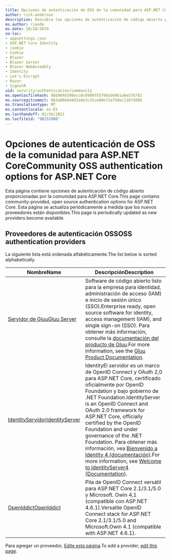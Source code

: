 ```yaml
---
title: Opciones de autenticación de OSS de la comunidad para ASP.NET Core
author: rick-anderson
description: Descubra las opciones de autenticación de código abierto para ASP.NET Core.
ms.author: riande
ms.date: 10/28/2019
no-loc:
- appsettings.json
- ASP.NET Core Identity
- cookie
- Cookie
- Blazor
- Blazor Server
- Blazor WebAssembly
- Identity
- Let's Encrypt
- Razor
- SignalR
uid: security/authentication/community
ms.openlocfilehash: 9bb9848398ecc0c0909f93798a56061a8e57b782
ms.sourcegitcommit: 063a06b644d3ade3c15ce00e72a758ec1187dd06
ms.translationtype: MT
ms.contentlocale: es-ES
ms.lasthandoff: 01/16/2021
ms.locfileid: "98252986"
---
```

# <a name="community-oss-authentication-options-for-aspnet-core"></a><span data-ttu-id="92f67-103">Opciones de autenticación de OSS de la comunidad para ASP.NET Core</span><span class="sxs-lookup"><span data-stu-id="92f67-103">Community OSS authentication options for ASP.NET Core</span></span>

<span data-ttu-id="92f67-104">Esta página contiene opciones de autenticación de código abierto proporcionadas por la comunidad para ASP.NET Core.</span><span class="sxs-lookup"><span data-stu-id="92f67-104">This page contains community-provided, open source authentication options for ASP.NET Core.</span></span> <span data-ttu-id="92f67-105">Esta página se actualiza periódicamente a medida que los nuevos proveedores están disponibles.</span><span class="sxs-lookup"><span data-stu-id="92f67-105">This page is periodically updated as new providers become available.</span></span>

## <a name="oss-authentication-providers"></a><span data-ttu-id="92f67-106">Proveedores de autenticación OSS</span><span class="sxs-lookup"><span data-stu-id="92f67-106">OSS authentication providers</span></span>

<span data-ttu-id="92f67-107">La siguiente lista está ordenada alfabéticamente.</span><span class="sxs-lookup"><span data-stu-id="92f67-107">The list below is sorted alphabetically.</span></span>

| <span data-ttu-id="92f67-108">Nombre</span><span class="sxs-lookup"><span data-stu-id="92f67-108">Name</span></span> | <span data-ttu-id="92f67-109">Descripción</span><span class="sxs-lookup"><span data-stu-id="92f67-109">Description</span></span> |
| ---- | ----------- |
| [<span data-ttu-id="92f67-110">Servidor de Gluu</span><span class="sxs-lookup"><span data-stu-id="92f67-110">Gluu Server</span></span>](https://gluu.org/) | <span data-ttu-id="92f67-111">Software de código abierto listo para la empresa para identidad, administración de acceso (IAM) e inicio de sesión único (SSO).</span><span class="sxs-lookup"><span data-stu-id="92f67-111">Enterprise ready, open source software for identity, access management (IAM), and single sign-on (SSO).</span></span> <span data-ttu-id="92f67-112">Para obtener más información, consulte la [documentación del producto de Gluu](https://gluu.org/docs/).</span><span class="sxs-lookup"><span data-stu-id="92f67-112">For more information, see the [Gluu Product Documentation](https://gluu.org/docs/).</span></span> |
| [<span data-ttu-id="92f67-113">IdentityServidor</span><span class="sxs-lookup"><span data-stu-id="92f67-113">IdentityServer</span></span>](https://identityserver.io/) | <span data-ttu-id="92f67-114">IdentityEl servidor es un marco de OpenID Connect y OAuth 2,0 para ASP.NET Core, certificado oficialmente por OpenID Foundation y bajo gobierno de .NET Foundation.</span><span class="sxs-lookup"><span data-stu-id="92f67-114">IdentityServer is an OpenID Connect and OAuth 2.0 framework for ASP.NET Core, officially certified by the OpenID Foundation and under governance of the .NET Foundation.</span></span> <span data-ttu-id="92f67-115">Para obtener más información, vea [Bienvenido a Identity 4 (documentación)](https://identityserver4.readthedocs.io/en/latest/).</span><span class="sxs-lookup"><span data-stu-id="92f67-115">For more information, see [Welcome to IdentityServer4 (Documentation)](https://identityserver4.readthedocs.io/en/latest/).</span></span> |
| [<span data-ttu-id="92f67-116">OpenIddict</span><span class="sxs-lookup"><span data-stu-id="92f67-116">OpenIddict</span></span>](https://github.com/openiddict/openiddict-core) | <span data-ttu-id="92f67-117">Pila de OpenID Connect versátil para ASP.NET Core 2.1/3.1/5.0 y Microsoft. Owin 4,1 (compatible con ASP.NET 4.6.1).</span><span class="sxs-lookup"><span data-stu-id="92f67-117">Versatile OpenID Connect stack for ASP.NET Core 2.1/3.1/5.0 and Microsoft.Owin 4.1 (compatible with ASP.NET 4.6.1).</span></span> |

<span data-ttu-id="92f67-118">Para agregar un proveedor, [Edite esta página](https://github.com/login?return_to=https%3A%2F%2Fgithub.com%2Faspnet%2FDocs%2Fedit%2Fmaster%2Faspnetcore%2Fsecurity%2Fauthentication%2Fcommunity.md).</span><span class="sxs-lookup"><span data-stu-id="92f67-118">To add a provider, [edit this page](https://github.com/login?return_to=https%3A%2F%2Fgithub.com%2Faspnet%2FDocs%2Fedit%2Fmaster%2Faspnetcore%2Fsecurity%2Fauthentication%2Fcommunity.md).</span></span>
